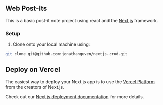 ## Web Post-Its
This is a basic post-it note project using react and the [Next.js](https://nextjs.org/) framework.

### Setup
1. Clone onto your local machine using:
``` bash
git clone git@github.com:jonathanguven/nextjs-crud.git
```




## Deploy on Vercel

The easiest way to deploy your Next.js app is to use the [Vercel Platform](https://vercel.com/new?utm_medium=default-template&filter=next.js&utm_source=create-next-app&utm_campaign=create-next-app-readme) from the creators of Next.js.

Check out our [Next.js deployment documentation](https://nextjs.org/docs/deployment) for more details.

